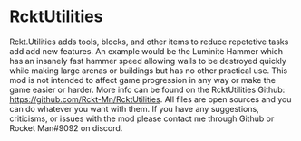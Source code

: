 # RcktUtilities
Rckt.Utilities adds tools, blocks, and other items to reduce repetetive tasks add add new features. An example would be the Luminite Hammer which has an insanely fast hammer speed allowing walls to be destroyed quickly while making large arenas or buildings but has no other practical use. This mod is not intended to affect game progression in any way or make the game easier or harder. More info can be found on the RcktUtilities Github: https://github.com/Rckt-Mn/RcktUtilities. All files are open sources and you can do whatever you want with them. If you have any suggestions, criticisms, or issues with the mod please contact me through Github or Rocket Man#9092 on discord.

